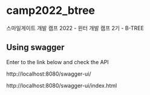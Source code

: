 # camp2022_btree
스마일게이트 개발 캠프 2022 - 윈터 개발 캠프 2기 - B-TREE


## Using swagger 

Enter to the link below and check the API

http://localhost:8080/swagger-ui/

http://localhost:8080/swagger-ui/index.html

